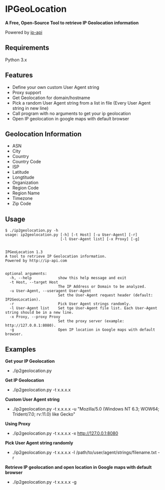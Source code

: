 # IPGeoLocation

**A Free, Open-Source Tool to retrieve IP Geolocation information**

Powered by [ip-api](http://ip-api.com/docs/)


**Requirements**
---
Python 3.x


**Features**
---
* Define your own custom User Agent string
* Proxy support
* Get Geolocation for domain/hostname
* Pick a random User Agent string from a list in file (Every User Agent string in new line)
* Call program with no arguments to get your ip geolocation
* Open IP geolocation in google maps with default browser


**Geolocation Information**
---
* ASN
* City
* Country
* Country Code
* ISP
* Latitude
* Longtitude
* Organization
* Region Code
* Region Name
* Timezone
* Zip Code


**Usage**
---
```
$ ./ip2geolocation.py -h 
usage: ip2geolocation.py [-h] [-t Host] [-u User-Agent] [-r]
                         [-l User-Agent list] [-x Proxy] [-g]


IPGeoLocation 1.3
A tool to retrieve IP Geolocation information.
Powered by http://ip-api.com


optional arguments:
  -h, --help            show this help message and exit
  -t Host, --target Host
                        The IP Address or Domain to be analyzed.
  -u User-Agent, --useragent User-Agent
                        Set the User-Agent request header (default: IP2GeoLocation).
  -r                    Pick User Agent strings randomly.
  -l User-Agent list    Set tge User-Agent file list. Each User-Agent string should be in a new line.
  -x Proxy, --proxy Proxy
                        Set the proxy server (example: http://127.0.0.1:8080).
  -g                    Open IP location in Google maps with default browser.
```
  

**Examples**
---
**Get your IP Geolocation**
* ./ip2geolocation.py

**Get IP Geolocation**
* ./ip2geolocation.py -t x.x.x.x

**Custom User Agent string** 
* ./ip2geolocation.py -t x.x.x.x -u "Mozilla/5.0 (Windows NT 6.3; WOW64; Trident/7.0; rv:11.0) like Gecko"

**Using Proxy**
* ./ip2geolocation.py -t x.x.x.x -x http://127.0.0.1:8080

**Pick User Agent string randomly**
* ./ip2geolocation.py -t x.x.x.x -l /path/to/user/agent/strings/filename.txt -r 

**Retrieve IP geolocation and open location in Google maps with default browser**
* ./ip2geolocation.py -t x.x.x.x -g
